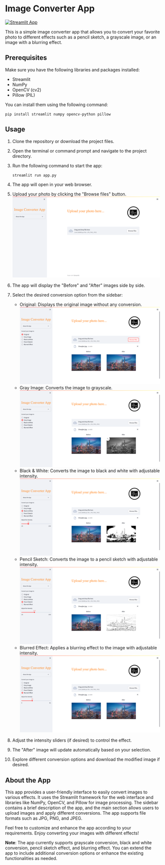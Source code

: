 # Image Converter App
[![Streamlit App](https://static.streamlit.io/badges/streamlit_badge_black_white.svg)](https://imageconverter.streamlit.app/)

This is a simple image converter app that allows you to convert your favorite photo to different effects such as a pencil sketch, a grayscale image, or an image with a blurring effect.

## Prerequisites

Make sure you have the following libraries and packages installed:

- Streamlit
- NumPy
- OpenCV (cv2)
- Pillow (PIL)

You can install them using the following command:

```
pip install streamlit numpy opencv-python pillow
```

## Usage

1. Clone the repository or download the project files.

2. Open the terminal or command prompt and navigate to the project directory.

3. Run the following command to start the app:

   ```
   streamlit run app.py
   ```

4. The app will open in your web browser.

5. Upload your photo by clicking the "Browse files" button.
   ![graph](/images/img1.png)
6. The app will display the "Before" and "After" images side by side.
    

7. Select the desired conversion option from the sidebar:

   - Original: Displays the original image without any conversion.
   ![graph](/images/img2.png)
   - Gray Image: Converts the image to grayscale.
   ![graph](/images/img3.png)
   - Black & White: Converts the image to black and white with adjustable intensity.
   ![graph](/images/img4.png)
   - Pencil Sketch: Converts the image to a pencil sketch with adjustable intensity.
   ![graph](/images/img5.png)
   - Blurred Effect: Applies a blurring effect to the image with adjustable intensity.
   ![graph](/images/img6.png)

8. Adjust the intensity sliders (if desired) to control the effect.

9. The "After" image will update automatically based on your selection.

10. Explore different conversion options and download the modified image if desired.

## About the App

This app provides a user-friendly interface to easily convert images to various effects. It uses the Streamlit framework for the web interface and libraries like NumPy, OpenCV, and Pillow for image processing. The sidebar contains a brief description of the app, and the main section allows users to upload images and apply different conversions. The app supports file formats such as JPG, PNG, and JPEG.

Feel free to customize and enhance the app according to your requirements. Enjoy converting your images with different effects!

**Note**: The app currently supports grayscale conversion, black and white conversion, pencil sketch effect, and blurring effect. You can extend the app to include additional conversion options or enhance the existing functionalities as needed.
